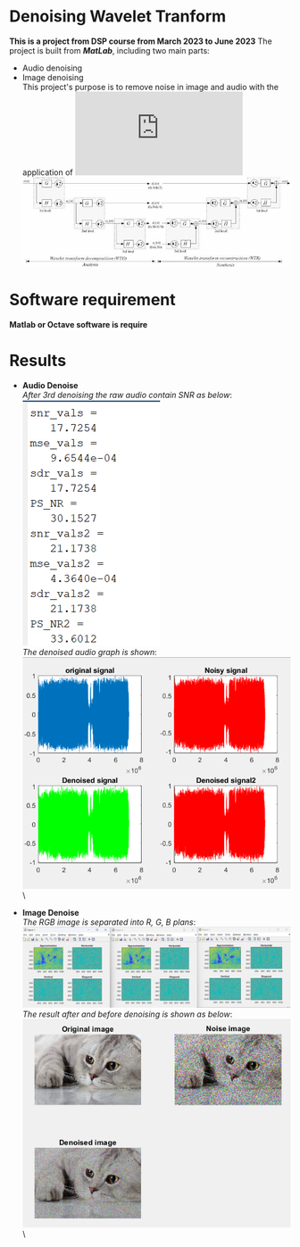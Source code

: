 # Denoising Wavelet Tranform
**This is a project from DSP course from __March 2023__ to __June 2023__**
The project is built from ***MatLab***, including two main parts:
- Audio denoising
- Image denoising\
This project's purpose is to remove noise in image and audio with the application of ![wavelet multiresolution](https://www.mathworks.com/help/wavelet/ug/practical-introduction-to-multiresolution-analysis.html)
![wavelet resolution](result/wavelet.png)

# Software requirement
**Matlab or Octave software is require**
# Results
- **Audio Denoise**\
_After 3rd denoising the raw audio contain SNR as below_:\
![SNR](result/audio1.png)\
_The denoised audio graph is shown_:\
![audio](result/audio2.png)\

- **Image Denoise**\
_The RGB image is separated into R, G, B plans_:\
![RGB](result/image1.png)\
_The result after and before denoising is shown as below_:\
![image](result/image2.png)\



